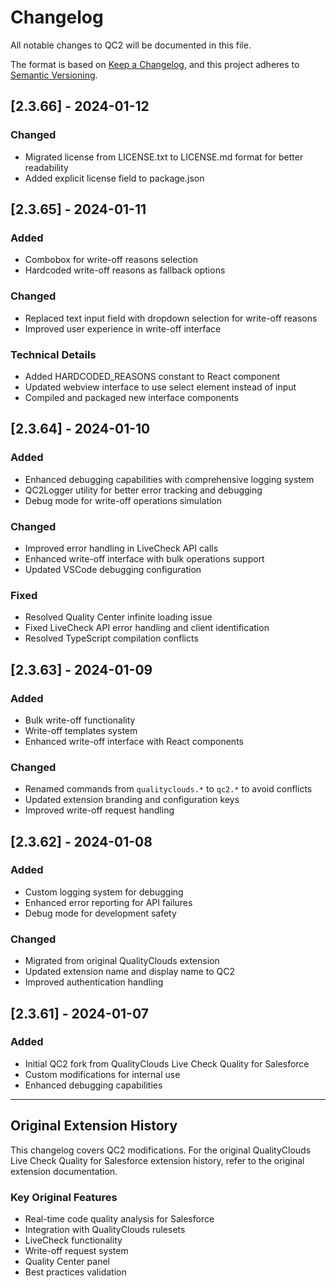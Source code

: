 # Changelog

All notable changes to QC2 will be documented in this file.

The format is based on [Keep a Changelog](https://keepachangelog.com/en/1.0.0/),
and this project adheres to [Semantic Versioning](https://semver.org/spec/v2.0.0.html).

## [2.3.66] - 2024-01-12

### Changed
- Migrated license from LICENSE.txt to LICENSE.md format for better readability
- Added explicit license field to package.json

## [2.3.65] - 2024-01-11

### Added
- Combobox for write-off reasons selection
- Hardcoded write-off reasons as fallback options

### Changed
- Replaced text input field with dropdown selection for write-off reasons
- Improved user experience in write-off interface

### Technical Details
- Added HARDCODED_REASONS constant to React component
- Updated webview interface to use select element instead of input
- Compiled and packaged new interface components

## [2.3.64] - 2024-01-10

### Added
- Enhanced debugging capabilities with comprehensive logging system
- QC2Logger utility for better error tracking and debugging
- Debug mode for write-off operations simulation

### Changed
- Improved error handling in LiveCheck API calls
- Enhanced write-off interface with bulk operations support
- Updated VSCode debugging configuration

### Fixed
- Resolved Quality Center infinite loading issue
- Fixed LiveCheck API error handling and client identification
- Resolved TypeScript compilation conflicts

## [2.3.63] - 2024-01-09

### Added
- Bulk write-off functionality
- Write-off templates system
- Enhanced write-off interface with React components

### Changed
- Renamed commands from `qualityclouds.*` to `qc2.*` to avoid conflicts
- Updated extension branding and configuration keys
- Improved write-off request handling

## [2.3.62] - 2024-01-08

### Added
- Custom logging system for debugging
- Enhanced error reporting for API failures
- Debug mode for development safety

### Changed
- Migrated from original QualityClouds extension
- Updated extension name and display name to QC2
- Improved authentication handling

## [2.3.61] - 2024-01-07

### Added
- Initial QC2 fork from QualityClouds Live Check Quality for Salesforce
- Custom modifications for internal use
- Enhanced debugging capabilities

---

## Original Extension History

This changelog covers QC2 modifications. For the original QualityClouds Live Check Quality for Salesforce extension history, refer to the original extension documentation.

### Key Original Features
- Real-time code quality analysis for Salesforce
- Integration with QualityClouds rulesets
- LiveCheck functionality
- Write-off request system
- Quality Center panel
- Best practices validation
